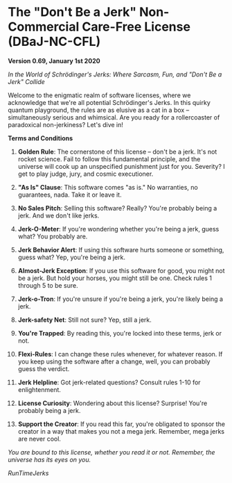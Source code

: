 # The "Don't Be a Jerk" Non-Commercial Care-Free License (DBaJ-NC-CFL)

**Version 0.69, January 1st 2020**

*In the World of Schrödinger's Jerks: Where Sarcasm, Fun, and "Don't Be a Jerk" Collide*

Welcome to the enigmatic realm of software licenses, where we acknowledge that we're all potential Schrödinger's Jerks. In this quirky quantum playground, the rules are as elusive as a cat in a box – simultaneously serious and whimsical. Are you ready for a rollercoaster of paradoxical non-jerkiness? Let's dive in!

**Terms and Conditions**

1. **Golden Rule**: The cornerstone of this license – don't be a jerk. It's not rocket science. Fail to follow this fundamental principle, and the universe will cook up an unspecified punishment just for you. Severity? I get to play judge, jury, and cosmic executioner.

2. **"As Is" Clause**: This software comes "as is." No warranties, no guarantees, nada. Take it or leave it.

3. **No Sales Pitch**: Selling this software? Really? You're probably being a jerk. And we don't like jerks.

4. **Jerk-O-Meter**: If you're wondering whether you're being a jerk, guess what? You probably are.

5. **Jerk Behavior Alert**: If using this software hurts someone or something, guess what? Yep, you're being a jerk.

6. **Almost-Jerk Exception**: If you use this software for good, you might not be a jerk. But hold your horses, you might still be one. Check rules 1 through 5 to be sure.

7. **Jerk-o-Tron**: If you're unsure if you're being a jerk, you're likely being a jerk.

8. **Jerk-safety Net**: Still not sure? Yep, still a jerk.

9. **You're Trapped**: By reading this, you're locked into these terms, jerk or not.

10. **Flexi-Rules**: I can change these rules whenever, for whatever reason. If you keep using the software after a change, well, you can probably guess the verdict.

11. **Jerk Helpline**: Got jerk-related questions? Consult rules 1-10 for enlightenment.

12. **License Curiosity**: Wondering about this license? Surprise! You're probably being a jerk.

13. **Support the Creator**: If you read this far, you're obligated to sponsor the creator in a way that makes you not a mega jerk. Remember, mega jerks are never cool.

*You are bound to this license, whether you read it or not. Remember, the universe has its eyes on you.*

*RunTimeJerks*